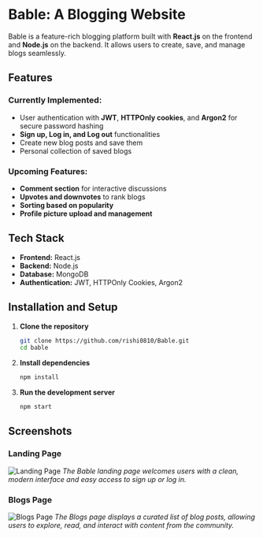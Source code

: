 # Bable: A Blogging Website  

Bable is a feature-rich blogging platform built with **React.js** on the frontend and **Node.js** on the backend. It allows users to create, save, and manage blogs seamlessly.  

## Features  

### Currently Implemented:  
- User authentication with **JWT**, **HTTPOnly cookies**, and **Argon2** for secure password hashing  
- **Sign up, Log in, and Log out** functionalities  
- Create new blog posts and save them  
- Personal collection of saved blogs  

### Upcoming Features:  
- **Comment section** for interactive discussions  
- **Upvotes and downvotes** to rank blogs  
- **Sorting based on popularity**  
- **Profile picture upload and management**  

## Tech Stack  
- **Frontend:** React.js  
- **Backend:** Node.js  
- **Database:** MongoDB  
- **Authentication:** JWT, HTTPOnly Cookies, Argon2  

## Installation and Setup  

1. **Clone the repository**  
   ```sh
   git clone https://github.com/rishi0810/Bable.git
   cd bable
   ```

2. **Install dependencies**  
   ```sh
   npm install
   ```

3. **Run the development server**  
   ```sh
   npm start
   ```

## Screenshots

### Landing Page
![Landing Page](https://i.ibb.co/S7MvTtDN/Screenshot-2025-06-16-at-8-22-04-PM.jpg)
*The Bable landing page welcomes users with a clean, modern interface and easy access to sign up or log in.*

### Blogs Page
![Blogs Page](https://i.ibb.co/QSn5vsT/Screenshot-2025-06-16-at-8-22-50-PM.jpg)
*The Blogs page displays a curated list of blog posts, allowing users to explore, read, and interact with content from the community.*
